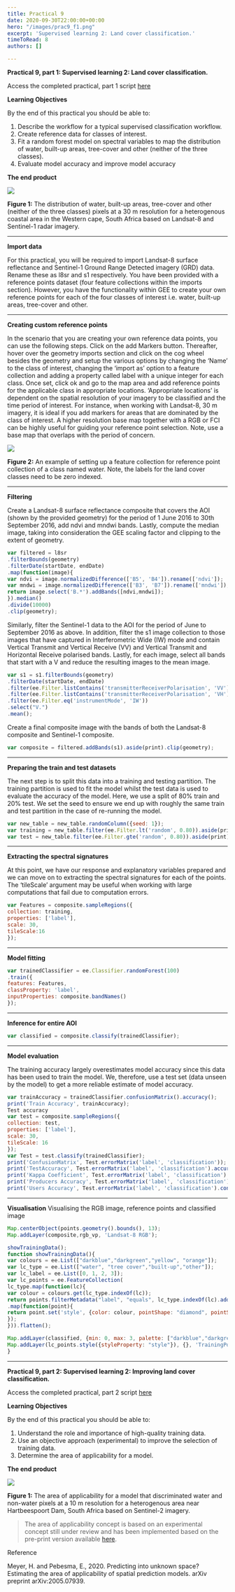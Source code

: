 ```yaml
---
title: Practical 9
date: 2020-09-30T22:00:00+00:00
hero: "/images/prac9_f1.png"
excerpt: 'Supervised learning 2: Land cover classification.'
timeToRead: 8
authors: []

---
```

**Practical 9, part 1: Supervised learning 2: Land cover classification.**

Access the completed practical, part 1 script [here](https://code.earthengine.google.com/63bf79381841c0d81c3afaea76d08040)

**Learning Objectives**

By the end of this practical you should be able to:

1. Describe the workflow for a typical supervised classification workflow.
2. Create reference data for classes of interest.
3. Fit a random forest model on spectral variables to map the distribution of water, built-up areas, tree-cover and other (neither of the three classes).
4. Evaluate model accuracy and improve model accuracy

**The end product**

![](/images/prac9_f1.png)

**Figure 1:** The distribution of water, built-up areas, tree-cover and other (neither of the three classes) pixels at a 30 m resolution for a heterogenous coastal area in the Western cape, South Africa based on Landsat-8 and Sentinel-1 radar imagery.

***

**Import data**

For this practical, you will be required to import Landsat-8 surface reflectance and Sentinel-1 Ground Range Detected imagery (GRD) data. Rename these as l8sr and s1 respectively. You have been provided with a reference points dataset (four feature collections within the imports section). However, you have the functionality within GEE to create your own reference points for each of the four classes of interest i.e. water, built-up areas, tree-cover and other.

***

**Creating custom reference points**

In the scenario that you are creating your own reference data points, you can use the following steps. Click on the add Markers button. Thereafter, hover over the geometry imports section and click on the cog wheel besides the geometry and setup the various options by changing the ‘Name’ to the class of interest, changing the ‘import as’ option to a feature collection and adding a property called label with a unique integer for each class. Once set, click ok and go to the map area and add reference points for the applicable class in appropriate locations. ‘Appropriate locations’ is dependent on the spatial resolution of your imagery to be classified and the time period of interest. For instance, when working with Landsat-8, 30 m imagery, it is ideal if you add markers for areas that are dominated by the class of interest. A higher resolution base map together with a RGB or FCI can be highly useful for guiding your reference point selection. Note, use a base map that overlaps with the period of concern.

![](/images/prac9_f2.png)

**Figure 2:** An example of setting up a feature collection for reference point collection of a class named water. Note, the labels for the land cover classes need to be zero indexed.

***

**Filtering**

Create a Landsat-8 surface reflectance composite that covers the AOI (shown by the provided geometry) for the period of 1 June 2016 to 30th September 2016, add ndvi and mndwi bands. Lastly, compute the median image, taking into consideration the GEE scaling factor and clipping to the extent of geometry.

```js
var filtered = l8sr
.filterBounds(geometry)
.filterDate(startDate, endDate)
.map(function(image){
var ndvi = image.normalizedDifference(['B5', 'B4']).rename(['ndvi']);
var mndwi = image.normalizedDifference(['B3', 'B7']).rename(['mndwi']);
return image.select('B.*').addBands([ndvi,mndwi]);
}).median()
.divide(10000)
.clip(geometry);
```

Similarly, filter the Sentinel-1 data to the AOI for the period of June to September 2016 as above. In addition, filter the s1 image collection to those images that have captured in Interferometric Wide (IW) mode and contain Vertical Transmit and Vertical Receive (VV) and Vertical Transmit and Horizontal Receive polarised bands. Lastly, for each image, select all bands that start with a V and reduce the resulting images to the mean image.

```js
var s1 = s1.filterBounds(geometry)
.filterDate(startDate, endDate)
.filter(ee.Filter.listContains('transmitterReceiverPolarisation', 'VV'))
.filter(ee.Filter.listContains('transmitterReceiverPolarisation', 'VH'))
.filter(ee.Filter.eq('instrumentMode', 'IW'))
.select("V.")
.mean();
```

Create a final composite image with the bands of both the Landsat-8 composite and Sentinel-1 composite.

```js
var composite = filtered.addBands(s1).aside(print).clip(geometry);
```

***

**Preparing the train and test datasets**

The next step is to split this data into a training and testing partition. The training partition is used to fit the model whilst the test data is used to evaluate the accuracy of the model. Here, we use a split of 80% train and 20% test. We set the seed to ensure we end up with roughly the same train and test partition in the case of re-running the model.

```js
var new_table = new_table.randomColumn({seed: 1});
var training = new_table.filter(ee.Filter.lt('random', 0.80)).aside(print);
var test = new_table.filter(ee.Filter.gte('random', 0.80)).aside(print);
```

***

**Extracting the spectral signatures**

At this point, we have our response and explanatory variables prepared and we can move on to extracting the spectral signatures for each of the points. The ‘tileScale’ argument may be useful when working with large computations that fail due to computation errors.

```js
var Features = composite.sampleRegions({
collection: training,
properties: ['label'],
scale: 30,
tileScale:16
});
```

***

**Model fitting**

```js
var trainedClassifier = ee.Classifier.randomForest(100)
.train({
features: Features,
classProperty: 'label',
inputProperties: composite.bandNames()
});
```

***

**Inference for entire AOI**

```js
var classified = composite.classify(trainedClassifier);
```

***

**Model evaluation**

The training accuracy largely overestimates model accuracy since this data has been used to train the model. We, therefore, use a test set (data unseen by the model) to get a more reliable estimate of model accuracy.

```js
var trainAccuracy = trainedClassifier.confusionMatrix().accuracy();
print('Train Accuracy', trainAccuracy);
Test accuracy
var test = composite.sampleRegions({
collection: test,
properties: ['label'],
scale: 30,
tileScale: 16
});
var Test = test.classify(trainedClassifier);
print('ConfusionMatrix', Test.errorMatrix('label', 'classification'));
print('TestAccuracy', Test.errorMatrix('label', 'classification').accuracy());
print('Kappa Coefficient', Test.errorMatrix('label', 'classification').kappa());
print('Producers Accuracy', Test.errorMatrix('label', 'classification').producersAccuracy());
print('Users Accuracy', Test.errorMatrix('label', 'classification').consumersAccuracy());
```

***

**Visualisation**
Visualising the RGB image, reference points and classified image

```js
Map.centerObject(points.geometry().bounds(), 13);
Map.addLayer(composite,rgb_vp, 'Landsat-8 RGB');
```

```js
showTrainingData();
function showTrainingData(){
var colours = ee.List(["darkblue","darkgreen","yellow", "orange"]);
var lc_type = ee.List(["water", "tree cover","built-up","other"]);
var lc_label = ee.List([0, 1, 2, 3]);
var lc_points = ee.FeatureCollection(
lc_type.map(function(lc){
var colour = colours.get(lc_type.indexOf(lc));
return points.filterMetadata("label", "equals", lc_type.indexOf(lc).add(1))
.map(function(point){
return point.set('style', {color: colour, pointShape: "diamond", pointSize: 3, width: 2, fillColor: "00000000"});
});
})).flatten();

Map.addLayer(classified, {min: 0, max: 3, palette: ["darkblue","darkgreen","yellow", "orange"]}, 'Classified image', false);
Map.addLayer(lc_points.style({styleProperty: "style"}), {}, 'TrainingPoints', false);
}
```

***

**Practical 9, part 2: Supervised learning 2: Improving land cover classification.**

Access the completed practical, part 2 script [here](https://code.earthengine.google.com/017a363f7e3766b60ba17bc0a3ebc62c)

**Learning Objectives**

By the end of this practical you should be able to:

1. Understand the role and importance of high-quality training data.
2. Use an objective approach (experimental) to improve the selection of training data.
3. Determine the area of applicability for a model.

**The end product**

![](/images/prac9_f3.png)

**Figure 1:** The area of applicability for a model that discriminated water and non-water pixels at a 10 m resolution for a heterogenous area near Hartbeespoort Dam, South Africa based on Sentinel-2 imagery.

> The area of applicability concept is based on an experimental concept still under review and has been implemented based on the pre-print version available [here](https://arxiv.org/abs/2005.07939).

Reference

Meyer, H. and Pebesma, E., 2020. Predicting into unknown space? Estimating the area of applicability of spatial prediction models. arXiv preprint arXiv:2005.07939.